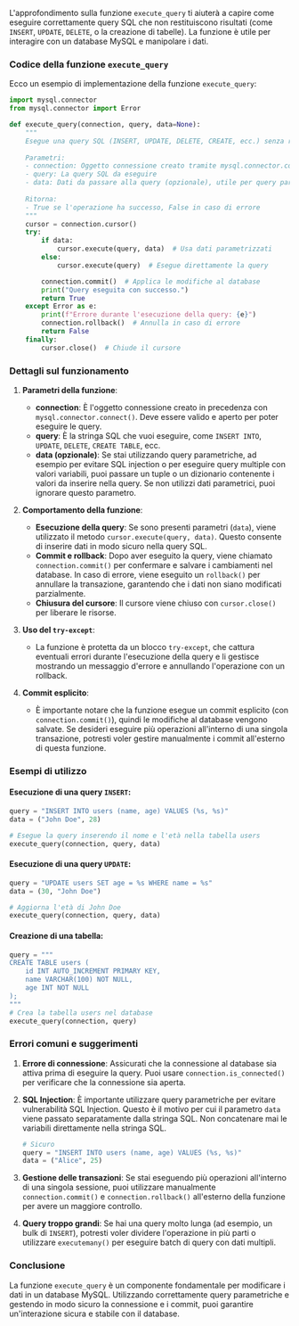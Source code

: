 L'approfondimento sulla funzione `execute_query` ti aiuterà a capire come eseguire correttamente query SQL che non restituiscono risultati (come `INSERT`, `UPDATE`, `DELETE`, o la creazione di tabelle). La funzione è utile per interagire con un database MySQL e manipolare i dati.

### Codice della funzione `execute_query`

Ecco un esempio di implementazione della funzione `execute_query`:

```python
import mysql.connector
from mysql.connector import Error

def execute_query(connection, query, data=None):
    """
    Esegue una query SQL (INSERT, UPDATE, DELETE, CREATE, ecc.) senza restituire risultati.
    
    Parametri:
    - connection: Oggetto connessione creato tramite mysql.connector.connect()
    - query: La query SQL da eseguire
    - data: Dati da passare alla query (opzionale), utile per query parametriche
    
    Ritorna:
    - True se l'operazione ha successo, False in caso di errore
    """
    cursor = connection.cursor()
    try:
        if data:
            cursor.execute(query, data)  # Usa dati parametrizzati
        else:
            cursor.execute(query)  # Esegue direttamente la query

        connection.commit()  # Applica le modifiche al database
        print("Query eseguita con successo.")
        return True
    except Error as e:
        print(f"Errore durante l'esecuzione della query: {e}")
        connection.rollback()  # Annulla in caso di errore
        return False
    finally:
        cursor.close()  # Chiude il cursore
```

### Dettagli sul funzionamento

1. **Parametri della funzione**:
   - **connection**: È l'oggetto connessione creato in precedenza con `mysql.connector.connect()`. Deve essere valido e aperto per poter eseguire le query.
   - **query**: È la stringa SQL che vuoi eseguire, come `INSERT INTO`, `UPDATE`, `DELETE`, `CREATE TABLE`, ecc.
   - **data (opzionale)**: Se stai utilizzando query parametriche, ad esempio per evitare SQL injection o per eseguire query multiple con valori variabili, puoi passare un tuple o un dizionario contenente i valori da inserire nella query. Se non utilizzi dati parametrici, puoi ignorare questo parametro.

2. **Comportamento della funzione**:
   - **Esecuzione della query**: Se sono presenti parametri (`data`), viene utilizzato il metodo `cursor.execute(query, data)`. Questo consente di inserire dati in modo sicuro nella query SQL.
   - **Commit e rollback**: Dopo aver eseguito la query, viene chiamato `connection.commit()` per confermare e salvare i cambiamenti nel database. In caso di errore, viene eseguito un `rollback()` per annullare la transazione, garantendo che i dati non siano modificati parzialmente.
   - **Chiusura del cursore**: Il cursore viene chiuso con `cursor.close()` per liberare le risorse.

3. **Uso del `try-except`**:
   - La funzione è protetta da un blocco `try-except`, che cattura eventuali errori durante l'esecuzione della query e li gestisce mostrando un messaggio d'errore e annullando l'operazione con un rollback.

4. **Commit esplicito**:
   - È importante notare che la funzione esegue un commit esplicito (con `connection.commit()`), quindi le modifiche al database vengono salvate. Se desideri eseguire più operazioni all'interno di una singola transazione, potresti voler gestire manualmente i commit all'esterno di questa funzione.

### Esempi di utilizzo

#### Esecuzione di una query `INSERT`:

```python
query = "INSERT INTO users (name, age) VALUES (%s, %s)"
data = ("John Doe", 28)

# Esegue la query inserendo il nome e l'età nella tabella users
execute_query(connection, query, data)
```

#### Esecuzione di una query `UPDATE`:

```python
query = "UPDATE users SET age = %s WHERE name = %s"
data = (30, "John Doe")

# Aggiorna l'età di John Doe
execute_query(connection, query, data)
```

#### Creazione di una tabella:

```python
query = """
CREATE TABLE users (
    id INT AUTO_INCREMENT PRIMARY KEY,
    name VARCHAR(100) NOT NULL,
    age INT NOT NULL
);
"""
# Crea la tabella users nel database
execute_query(connection, query)
```

### Errori comuni e suggerimenti

1. **Errore di connessione**:
   Assicurati che la connessione al database sia attiva prima di eseguire la query. Puoi usare `connection.is_connected()` per verificare che la connessione sia aperta.

2. **SQL Injection**:
   È importante utilizzare query parametriche per evitare vulnerabilità SQL Injection. Questo è il motivo per cui il parametro `data` viene passato separatamente dalla stringa SQL. Non concatenare mai le variabili direttamente nella stringa SQL.

   ```python
   # Sicuro
   query = "INSERT INTO users (name, age) VALUES (%s, %s)"
   data = ("Alice", 25)
   ```

3. **Gestione delle transazioni**:
   Se stai eseguendo più operazioni all'interno di una singola sessione, puoi utilizzare manualmente `connection.commit()` e `connection.rollback()` all'esterno della funzione per avere un maggiore controllo.

4. **Query troppo grandi**:
   Se hai una query molto lunga (ad esempio, un bulk di `INSERT`), potresti voler dividere l'operazione in più parti o utilizzare `executemany()` per eseguire batch di query con dati multipli.

### Conclusione

La funzione `execute_query` è un componente fondamentale per modificare i dati in un database MySQL. Utilizzando correttamente query parametriche e gestendo in modo sicuro la connessione e i commit, puoi garantire un'interazione sicura e stabile con il database.